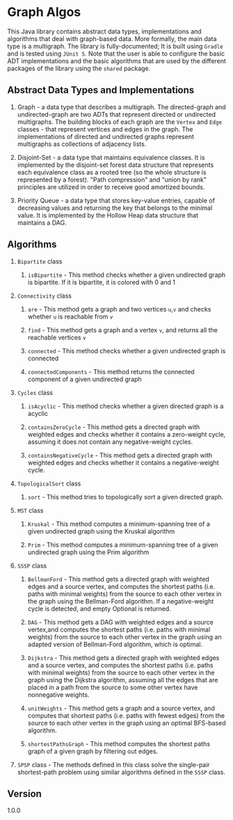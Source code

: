 # Graph Algos

This Java library contains abstract data types, implementations and algorithms
that deal with graph-based data. More formally, the main data type is a multigraph.
The library is fully-documented; It is built using `Gradle` and is tested using
`JUnit 5`. Note that the user is able to configure the basic ADT implementations
and the basic algorithms that are used by the different packages of the library
using the `shared` package.

## Abstract Data Types and Implementations

1.  Graph - a data type that describes a multigraph. The directed-graph and
undirected-graph are two ADTs that represent directed or undirected multigraphs.
The building blocks of each graph are the `Vertex` and `Edge` classes -
that represent vertices and edges in the graph. The implementations of directed
and undirected graphs represent multigraphs as collections of adjacency lists.

2. Disjoint-Set - a data type that maintains equivalence classes. It is
implemented by the disjoint-set forest data structure that represents each
equivalence class as a rooted tree (so the whole structure is represented by a
forest). "Path compression" and "union by rank" principles are utilized in order
to receive good amortized bounds.

3. Priority Queue - a data type that stores key-value entries, capable of
decreasing values and returning the key that belongs to the minimal value.
It is implemented by the Hollow Heap data structure that maintains a DAG.

## Algorithms

1. `Bipartite` class

    1. `isBipartite` - This method checks whether a given undirected graph
    is bipartite. If it is bipartite, it is colored with 0 and 1

2. `Connectivity` class

    1. `are` - This method gets a graph and two vertices `u`,`v` and checks whether
    `u` is reachable from `v`

    2. `find` - This method gets a graph and a vertex `v`, and returns all the
    reachable vertices `v`

    3. `connected` - This method checks whether a given undirected graph is connected

    4. `connectedComponents` - This method returns the connected component of a given
    undirected graph

3. `Cycles` class

    1. `isAcyclic` - This method checks whether a given directed graph is a acyclic

    2. `containsZeroCycle` - This method gets a directed graph with weighted edges
    and checks whether it contains a zero-weight cycle, assuming it does not
    contain any negative-weight cycles.

    3. `containsNegativeCycle` - This method gets a directed graph with weighted
    edges and checks whether it contains a negative-weight cycle.

4. `TopologicalSort` class

    1. `sort` - This method tries to topologically sort a given directed graph.

5. `MST` class

    1. `Kruskal` - This method computes a minimum-spanning tree of a given undirected
    graph using the Kruskal algorithm

    2. `Prim` - This method computes a minimum-spanning tree of a given undirected
    graph using the Prim algorithm

6. `SSSP` class

    1. `BellmanFord` - This method gets a directed graph with weighted edges and a
    source vertex, and computes the shortest paths (i.e. paths with minimal
    weights) from the source to each other vertex in the graph using the Bellman-Ford
    algorithm. If a negative-weight cycle is detected, and empty Optional is returned.

    2. `DAG` - This method gets a DAG with weighted edges and a source vertex,and
    computes the shortest paths (i.e. paths with minimal weights) from the source
    to each other vertex in the graph using an adapted version of Bellman-Ford
    algorithm, which is optimal.

    3. `Dijkstra` - This method gets a directed graph with weighted edges and a source
    vertex, and computes the shortest paths (i.e. paths with minimal weights) from
    the source to each other vertex in the graph using the Dijkstra algorithm,
    assuming all the edges that are placed in a path from the source to
    some other vertex have nonnegative weights.

    4. `unitWeights` - This method gets a graph and a source vertex, and computes
    that shortest paths (i.e. paths with fewest edges) from the source to each other
    vertex in the graph using an optimal BFS-based algorithm.

    5. `shortestPathsGraph` - This method computes the shortest paths graph of a
    given graph by filtering out edges.

7. `SPSP` class - The methods defined in this class solve the single-pair
shortest-path problem using similar algorithms defined in the `SSSP` class.


## Version
1.0.0
